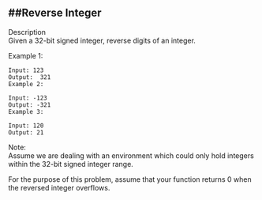 ##Reverse Integer
---
Description<br/>
Given a 32-bit signed integer, reverse digits of an integer.

Example 1:<br/>
```
Input: 123
Output:  321
Example 2:

Input: -123
Output: -321
Example 3:

Input: 120
Output: 21
```
Note:<br/>
Assume we are dealing with an environment which could only hold integers within the 32-bit signed integer range. 

For the purpose of this problem, assume that your function returns 0 when the reversed integer overflows.